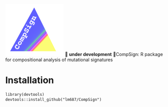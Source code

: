 ![logo simplex](logo.png "")
:construction: **under development** :construction:CompSign: R package for compositional analysis of mutational signatures

# Installation

    library(devtools)
    devtools::install_github("lm687/CompSign")
